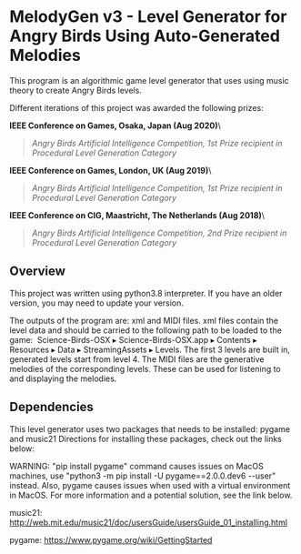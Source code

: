 # MelodyGen v3 - Level Generator for Angry Birds Using Auto-Generated Melodies

This program is an algorithmic game level generator that uses using music theory to create Angry Birds levels. 

Different iterations of this project was awarded the following prizes:

**IEEE Conference on Games, Osaka, Japan (Aug 2020)**\
>*Angry Birds Artificial Intelligence Competition, 1st Prize recipient in Procedural Level Generation Category*
  
**IEEE Conference on Games, London, UK (Aug 2019)**\
>*Angry Birds Artificial Intelligence Competition, 1st Prize recipient in Procedural Level Generation Category*
  
**IEEE Conference on CIG, Maastricht, The Netherlands (Aug 2018)**\
>*Angry Birds Artificial Intelligence Competition, 2nd Prize recipient in Procedural Level Generation Category*


## Overview

This project was written using python3.8 interpreter. If you have an older version, you may need to update your version.

The outputs of the program are: xml and MIDI files. xml files contain the level data and should be carried to the following path to be loaded to the game: ⁨
Science-Birds-OSX⁩ ▸ ⁨Science-Birds-OSX.app⁩ ▸ ⁨Contents⁩ ▸ ⁨Resources⁩ ▸ ⁨Data⁩ ▸ ⁨StreamingAssets⁩ ▸ Levels. The first 3 levels 
are built in, generated levels start from level 4. The MIDI files are the generative melodies of the corresponding 
levels. These can be used for listening to and displaying the melodies.

## Dependencies

This level generator uses two packages that needs to be installed: pygame and music21
Directions for installing these packages, check out the links below:

WARNING: "pip install pygame" command causes issues on MacOS machines, use "python3 -m pip install -U pygame==2.0.0.dev6 --user" instead. 
Also, pygame causes issues when used with a virtual environment in MacOS. For more information and a potential solution, see the link below.

music21:
http://web.mit.edu/music21/doc/usersGuide/usersGuide_01_installing.html

pygame:
https://www.pygame.org/wiki/GettingStarted


